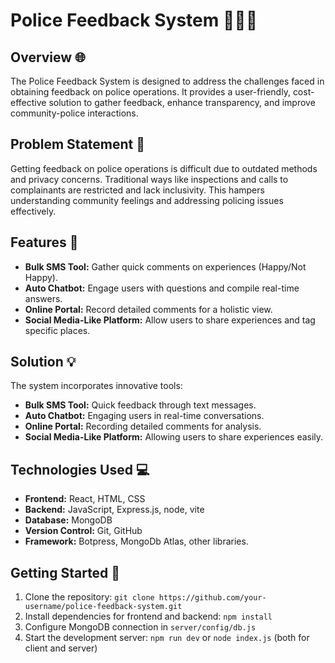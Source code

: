 # Police Feedback System 🚨👮‍♂️

## Overview 🌐
The Police Feedback System is designed to address the challenges faced in obtaining feedback on police operations. It provides a user-friendly, cost-effective solution to gather feedback, enhance transparency, and improve community-police interactions.

## Problem Statement 🤔
Getting feedback on police operations is difficult due to outdated methods and privacy concerns. Traditional ways like inspections and calls to complainants are restricted and lack inclusivity. This hampers understanding community feelings and addressing policing issues effectively.

## Features 🚀
- **Bulk SMS Tool:** Gather quick comments on experiences (Happy/Not Happy).
- **Auto Chatbot:** Engage users with questions and compile real-time answers.
- **Online Portal:** Record detailed comments for a holistic view.
- **Social Media-Like Platform:** Allow users to share experiences and tag specific places.

## Solution 💡
The system incorporates innovative tools:
- **Bulk SMS Tool:** Quick feedback through text messages.
- **Auto Chatbot:** Engaging users in real-time conversations.
- **Online Portal:** Recording detailed comments for analysis.
- **Social Media-Like Platform:** Allowing users to share experiences easily.

## Technologies Used 💻
- **Frontend:** React, HTML, CSS
- **Backend:** JavaScript, Express.js, node, vite
- **Database:** MongoDB
- **Version Control:** Git, GitHub
- **Framework:** Botpress, MongoDb Atlas, other libraries.

## Getting Started 🚀
1. Clone the repository: `git clone https://github.com/your-username/police-feedback-system.git`
2. Install dependencies for frontend and backend: `npm install`
3. Configure MongoDB connection in `server/config/db.js`
4. Start the development server: `npm run dev` or `node index.js` (both for client and server)

